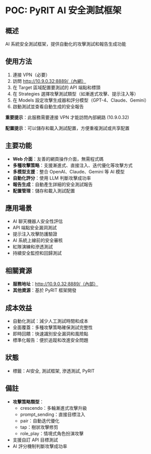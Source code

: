 # POC: PyRIT AI 安全測試框架

## 概述
AI 系統安全測試框架，提供自動化的攻擊測試和報告生成功能

## 使用方法
1. 連接 VPN（必要）
2. 訪問 http://10.9.0.32:8889/（內網）
3. 在 Target 區域配置要測試的 API 端點和標頭
4. 在 Strategies 選擇攻擊測試類型（如漸進式攻擊、提示注入等）
5. 在 Models 設定攻擊生成器和評分模型（GPT-4、Claude、Gemini）
6. 啟動測試並查看自動生成的安全報告

**重要提示**：此服務需要連接 VPN 才能訪問內部網路 (10.9.0.32)

**配置提示**：可以儲存和載入測試配置，方便重複測試或共享配置

## 主要功能
- **Web 介面**：友善的網頁操作介面，無需程式碼
- **多種攻擊策略**：支援漸進式、直接注入、迭代優化等攻擊方式
- **多模型支援**：整合 OpenAI、Claude、Gemini 等 AI 模型
- **自動化評分**：使用 LLM 判斷攻擊成功率
- **報告生成**：自動產生詳細的安全測試報告
- **配置管理**：儲存和載入測試配置

## 應用場景
- AI 聊天機器人安全性評估
- API 端點安全漏洞測試
- 提示注入攻擊防護驗證
- AI 系統上線前的安全審核
- 紅隊演練和滲透測試
- 持續安全監控和回歸測試

## 相關資源
- **服務地址**：http://10.9.0.32:8889/（內部）
- **其他資源**：基於 PyRIT 框架開發

## 成本效益
- 自動化測試：減少人工測試時間和成本
- 全面覆蓋：多種攻擊策略確保測試完整性
- 即時回饋：快速識別安全漏洞和風險點
- 標準化報告：便於追蹤和改進安全問題

## 狀態
- 標籤：AI安全, 測試框架, 滲透測試, PyRIT

## 備註
- **攻擊策略類型**：
  - crescendo：多輪漸進式攻擊升級
  - prompt_sending：直接目標注入
  - pair：自動迭代優化
  - tap：樹狀攻擊修剪
  - role_play：情境式角色扮演攻擊
- 支援自訂 API 目標測試
- AI 評分機制判斷攻擊成功率
